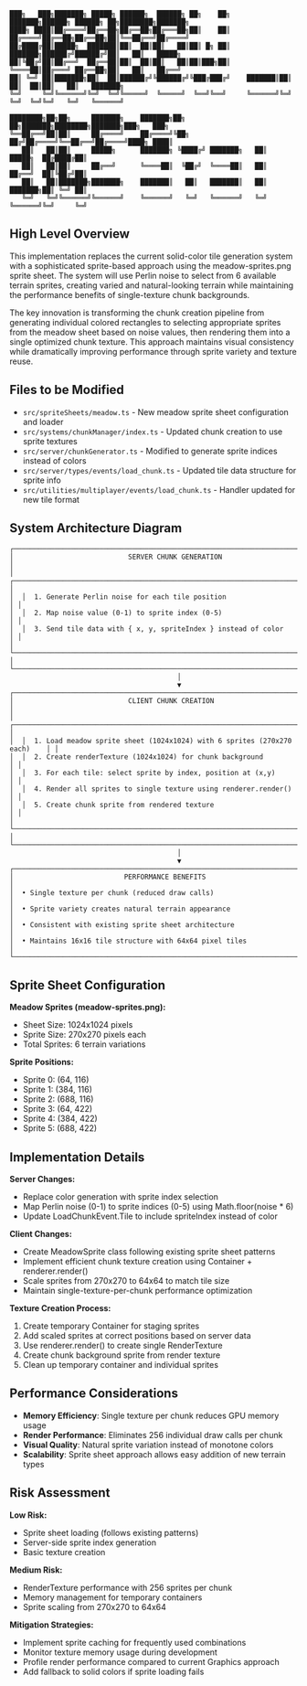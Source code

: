 ```
███╗   ███╗███████╗ █████╗ ██████╗  ██████╗ ██╗    ██╗    ███████╗██████╗ ██████╗ ██╗████████╗███████╗
████╗ ████║██╔════╝██╔══██╗██╔══██╗██╔═══██╗██║    ██║    ██╔════╝██╔══██╗██╔══██╗██║╚══██╔══╝██╔════╝
██╔████╔██║█████╗  ███████║██║  ██║██║   ██║██║ █╗ ██║    ███████╗██████╔╝██████╔╝██║   ██║   █████╗  
██║╚██╔╝██║██╔══╝  ██╔══██║██║  ██║██║   ██║██║███╗██║    ╚════██║██╔═══╝ ██╔══██╗██║   ██║   ██╔══╝  
██║ ╚═╝ ██║███████╗██║  ██║██████╔╝╚██████╔╝╚███╔███╔╝    ███████║██║     ██║  ██║██║   ██║   ███████╗
╚═╝     ╚═╝╚══════╝╚═╝  ╚═╝╚═════╝  ╚═════╝  ╚══╝╚══╝     ╚══════╝╚═╝     ╚═╝  ╚═╝╚═╝   ╚═╝   ╚══════╝
                                                                                                         
████████╗██╗██╗     ███████╗    ███████╗██╗   ██╗███████╗████████╗███████╗███╗   ███╗                
╚══██╔══╝██║██║     ██╔════╝    ██╔════╝╚██╗ ██╔╝██╔════╝╚══██╔══╝██╔════╝████╗ ████║                
   ██║   ██║██║     █████╗      ███████╗ ╚████╔╝ ███████╗   ██║   █████╗  ██╔████╔██║                
   ██║   ██║██║     ██╔══╝      ╚════██║  ╚██╔╝  ╚════██║   ██║   ██╔══╝  ██║╚██╔╝██║                
   ██║   ██║███████╗███████╗    ███████║   ██║   ███████║   ██║   ███████╗██║ ╚═╝ ██║                
   ╚═╝   ╚═╝╚══════╝╚══════╝    ╚══════╝   ╚═╝   ╚══════╝   ╚═╝   ╚══════╝╚═╝     ╚═╝                
```

## High Level Overview

This implementation replaces the current solid-color tile generation system with a sophisticated sprite-based approach using the meadow-sprites.png sprite sheet. The system will use Perlin noise to select from 6 available terrain sprites, creating varied and natural-looking terrain while maintaining the performance benefits of single-texture chunk backgrounds.

The key innovation is transforming the chunk creation pipeline from generating individual colored rectangles to selecting appropriate sprites from the meadow sheet based on noise values, then rendering them into a single optimized chunk texture. This approach maintains visual consistency while dramatically improving performance through sprite variety and texture reuse.

## Files to be Modified

- `src/spriteSheets/meadow.ts` - New meadow sprite sheet configuration and loader
- `src/systems/chunkManager/index.ts` - Updated chunk creation to use sprite textures
- `src/server/chunkGenerator.ts` - Modified to generate sprite indices instead of colors
- `src/server/types/events/load_chunk.ts` - Updated tile data structure for sprite info
- `src/utilities/multiplayer/events/load_chunk.ts` - Handler updated for new tile format

## System Architecture Diagram

```
┌─────────────────────────────────────────────────────────────────────────────────┐
│                            SERVER CHUNK GENERATION                              │
│  ┌─────────────────────────────────────────────────────────────────────────────┐ │
│  │  1. Generate Perlin noise for each tile position                           │ │
│  │  2. Map noise value (0-1) to sprite index (0-5)                            │ │
│  │  3. Send tile data with { x, y, spriteIndex } instead of color             │ │
│  └─────────────────────────────────────────────────────────────────────────────┘ │
└─────────────────────────────────────────────────────────────────────────────────┘
                                         │
                                         ▼
┌─────────────────────────────────────────────────────────────────────────────────┐
│                            CLIENT CHUNK CREATION                                │
│  ┌─────────────────────────────────────────────────────────────────────────────┐ │
│  │  1. Load meadow sprite sheet (1024x1024) with 6 sprites (270x270 each)    │ │
│  │  2. Create renderTexture (1024x1024) for chunk background                  │ │
│  │  3. For each tile: select sprite by index, position at (x,y)               │ │
│  │  4. Render all sprites to single texture using renderer.render()           │ │
│  │  5. Create chunk sprite from rendered texture                              │ │
│  └─────────────────────────────────────────────────────────────────────────────┘ │
└─────────────────────────────────────────────────────────────────────────────────┘
                                         │
                                         ▼
┌─────────────────────────────────────────────────────────────────────────────────┐
│                           PERFORMANCE BENEFITS                                  │
│  • Single texture per chunk (reduced draw calls)                               │
│  • Sprite variety creates natural terrain appearance                           │
│  • Consistent with existing sprite sheet architecture                          │
│  • Maintains 16x16 tile structure with 64x64 pixel tiles                       │
└─────────────────────────────────────────────────────────────────────────────────┘
```

## Sprite Sheet Configuration

**Meadow Sprites (meadow-sprites.png):**
- Sheet Size: 1024x1024 pixels
- Sprite Size: 270x270 pixels each
- Total Sprites: 6 terrain variations

**Sprite Positions:**
- Sprite 0: (64, 116)
- Sprite 1: (384, 116) 
- Sprite 2: (688, 116)
- Sprite 3: (64, 422)
- Sprite 4: (384, 422)
- Sprite 5: (688, 422)

## Implementation Details

**Server Changes:**
- Replace color generation with sprite index selection
- Map Perlin noise (0-1) to sprite indices (0-5) using Math.floor(noise * 6)
- Update LoadChunkEvent.Tile to include spriteIndex instead of color

**Client Changes:**
- Create MeadowSprite class following existing sprite sheet patterns
- Implement efficient chunk texture creation using Container + renderer.render()
- Scale sprites from 270x270 to 64x64 to match tile size
- Maintain single-texture-per-chunk performance optimization

**Texture Creation Process:**
1. Create temporary Container for staging sprites
2. Add scaled sprites at correct positions based on server data
3. Use renderer.render() to create single RenderTexture
4. Create chunk background sprite from render texture
5. Clean up temporary container and individual sprites

## Performance Considerations

- **Memory Efficiency**: Single texture per chunk reduces GPU memory usage
- **Render Performance**: Eliminates 256 individual draw calls per chunk
- **Visual Quality**: Natural sprite variation instead of monotone colors
- **Scalability**: Sprite sheet approach allows easy addition of new terrain types

## Risk Assessment

**Low Risk:**
- Sprite sheet loading (follows existing patterns)
- Server-side sprite index generation
- Basic texture creation

**Medium Risk:**
- RenderTexture performance with 256 sprites per chunk
- Memory management for temporary containers
- Sprite scaling from 270x270 to 64x64

**Mitigation Strategies:**
- Implement sprite caching for frequently used combinations
- Monitor texture memory usage during development
- Profile render performance compared to current Graphics approach
- Add fallback to solid colors if sprite loading fails
